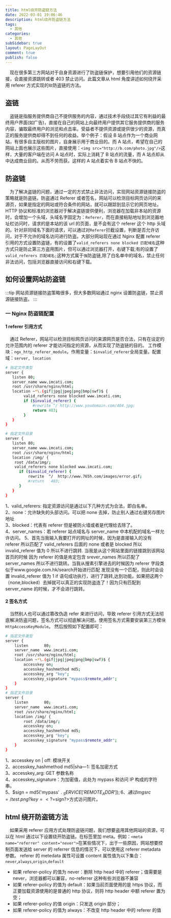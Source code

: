 ```yaml
---
title: html绕开防盗链方法
date: 2022-03-01 19:06:46
description: html绕开防盗链方法
tags:
  - 其他
categories:
  - 其他
subSidebar: true
layout: PageLayOut
comment: true
publish: false
---
```


&emsp;现在很多第三方网站对于自身资源进行了防盗链保护，想要引用他们的资源链接，会直接资源跳转或者 403 禁止访问。此篇文章从 html 角度讲述如何绕开采用 referer 方式实现的`软`防盗链的方法。

<!-- more -->

<Boxx/>

## 盗链

&emsp;盗链是指服务提供商自己不提供服务的内容，通过技术手段绕过其它有利益的最终用户界面(如广告)，直接在自己的网站上向最终用户提供其它服务提供商的服务内容，骗取最终用户的浏览和点击率。受益者不提供资源或提供很少的资源，而真正的服务提供商却得不到任何的收益。举个例子：假设 B 站点作为一个商业网站，有很多自主版权的图片，自身展示用于商业目的。而 A 站点，希望在自己的网站上面也展示这些图片，直接使用：`<img src="http://b.com/photo.jpg"/>`这样，大量的客户端在访问 A 站点时，实际上消耗了 B 站点的流量，而 A 站点却从中达成商业目的。从而不劳而获。这样的 A 站点着实令 B 站点不快的。

## 防盗链

&emsp;为了解决盗链的问题，通过一定的方式禁止非法访问，实现网站资源链接防盗的策略就是防盗链。防盗通过 Referer 或者签名，网站可以检测目标网页访问的来源页，如果是指定的网站或符合条件的网站，就可以跟踪到显示它的网页地址。HTTP 协议和标准的浏览器对于解决盗链提供便利，浏览器在加载非本站的资源时，会增加一个头域，头域名字固定为：`Referer`，而在直接粘贴地址到浏览器地址栏访问时，请求的是本站的该 url 的页面，是不会有这个 referer 这个 http 头域的。针对非同域名下面的请求，可以通过对`Referer`拦截设置，判断是否允许访问，对于不允许的域名访问进行防盗。大部分网站现在通过 Nginx 配置 referer 引用的方式设置防盗链，有的设置了`valid_referers none blocked 匹配域名`这种方式只是防止第三方盗用图片，但可以通过浏览器打开，右键下载;有的设置了`valid_referers 匹配域名;`这种方式属于`强`防盗链,除了白名单中的域名，禁止任何非法访问，包括浏览器直接访问和右键下载。

## 如何设置网站防盗链

:::tip
网站资源链接防盗策略很多，但大多数网站通过 nginx 设置防盗链，禁止资源链接防盗。
:::

### **一 Nginx 防盗链配置**

#### **1 referer 引用方式**

&emsp;通过 Referer，网站可以检测目标网页访问的来源网页是否合法，只有在设定的允许范围内的 referer 才能访问指定的资源，从而实现了防盗链的目的。
工作模块：`ngx_http_referer_module`。作用变量：`$invalid_referer`全局变量。配置域：`server, location`

```bash
# 指定文件类型
server {
   listen 80;
   server_name www.imcati.com;
   root /usr/share/nginx/html;
   location ~*\.(gif|jpg|jpeg|png|bmp|swf)$ {
        valid_referers none blocked www.imcati.com;
        if ($invalid_referer) {
　　　　　　  #rewrite ^/ http://www.youdomain.com/404.jpg;
            return 403;
        }
   }
}

# 指定文件目录
server {
   listen 80;
   server_name www.imcati.com;
   root /usr/share/nginx/html;
   location /img/ {
    root /data/img/;
    valid_referers none blocked www.imcati.com;
      if ($invalid_referer) {
          rewrite  ^/  http://www.765h.com/images/error.gif;
          #return   403;
      }
   }
}
```

1、valid_referers: 指定资源访问是通过以下几种方式为合法，即白名单。  
2、none：允许缺失的头部访问。可以把 none 去掉，防止别人通过右键另存图片地址  
3、blocked：代表有 referer 但是被防火墙或者是代理给去除了。  
4、server_names：若 referer 站点域名与 server_name 中本机配的域名一样允许访问。
5、首先当我输入我要打开的网址的时候，因为是直接输入的没有 referer 所以匹配了 valid_referers 后面的 none 或者是 blocked 所以 invalid_referer 值为 0 所以不进行跳转.
当我是从这个网站里面的链接跳到该网站首页的时候 因为 referer 的值是肯定包含 srever_names 所以匹配了 server_names 所以不进行跳转。当我从搜素引擎进去的时候因为 referer 字段类似于www.google.com.hk/search开始进行匹配 发现没有一个匹配，则此时会设置 invalid_referer 值为 1 if 语句成功执行，进行了跳转,达到功能。如果把这两个（none,blocked）去掉就可以真正的实现防盗连了！因为只有匹配到 server_name 的时候，才不会进行跳转。

#### **2 签名方式**

&emsp;当然别人也可以通过篡改伪造 refer 来进行访问，导致 referer 引用方式无法彻底解决防盗问题，签名方式可以彻底解决问题。使用签名方式需要安装第三方模块 `HttpAccessKeyModule`。
然后按照如下配置即可：

```bash
# 指定文件类型
server {
    listen       80;
    server_name  www.imcati.com;
    root /usr/share/nginx/html;
    location ~*\.(gif|jpg|jpeg|png|bmp|swf)$ {
        accesskey on;
        accesskey_hashmethod md5;
        accesskey_arg "key";
        accesskey_signature "mypass$remote_addr";
    }
}
# 指定文件目录
server {
    listen       80;
    server_name  www.imcati.com;
    root /usr/share/nginx/html;
    location /img/ {
        root /data/img/;
        accesskey on;
        accesskey_hashmethod md5;
        accesskey_arg "key";
        accesskey_signature "mypass$remote_addr";
    }
}
```

1、accesskey on | off: 模块开关  
2、accesskey_hashmethod md5|sha—1: 签名加密方式  
3、accesskey_arg: GET 参数名称  
4、accesskey_signature：为加密值，此处为 mypass 和访问 IP 构成的字符串。  
5、$sign = md5('mypass' . $_SERVICE['REMOTE_ADDR']);  
6、通过img src=/test.png?key=<?=$sign?>方式访问图片。

## html 绕开防盗链方法

&emsp;如果采用 referer 应用方式处理防盗链问题，我们想要盗用其他网站的资源，可以在 html 通过以下设置绕开防盗链。在标签里加 meta。例如：`<meta name="referrer" content="never">`在某些情况下，出于一些原因，网站想要控制页面发送给 server 的 referrer 信息的情况下，可以使用这 referer metadata 参数。
referer 的 metedata 属性可设置 content 属性值为以下集合：`never`,`always`,`origin`,`default`

- 如果 referer-policy 的值为 never：删除 http head 中的 referer；值需要是 never，浏览器都可以兼容，no-referrer 这种有些浏览器不兼容
- 如果 referer-policy 的值为 default：如果当前页面使用的是 https 协议，而正要加载资源使用的是普通的 http 协议，则将 http header 中额 referer 置为空；
- 如果 referer-policy 的值 origin：只发送 origin 部分；
- 如果 referer-policy 的值为 always：不改变 http header 中的 referer 的值

<Reward/>
